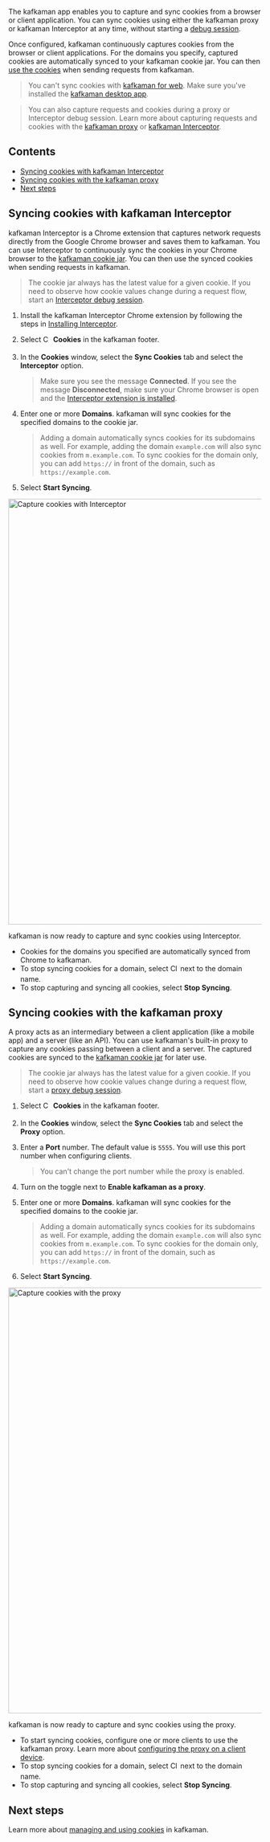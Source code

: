 The kafkaman app enables you to capture and sync cookies from a browser or client application. You can sync cookies using either the kafkaman proxy or kafkaman Interceptor at any time, without starting a [debug session](/docs/sending-requests/capturing-request-data/capture-overview/).

Once configured, kafkaman continuously captures cookies from the browser or client applications. For the domains you specify, captured cookies are automatically synced to your kafkaman cookie jar. You can then [use the cookies](/docs/sending-requests/cookies/) when sending requests from kafkaman.

> You can't sync cookies with [kafkaman for web](/docs/getting-started/installation-and-updates/#web-limitations). Make sure you've installed the [kafkaman desktop app](/docs/getting-started/installation-and-updates/).

<!-- -->

> You can also capture requests and cookies during a proxy or Interceptor debug session. Learn more about capturing requests and cookies with the [kafkaman proxy](/docs/sending-requests/capturing-request-data/capturing-http-requests/) or [kafkaman Interceptor](/docs/sending-requests/capturing-request-data/interceptor/).

## Contents

* [Syncing cookies with kafkaman Interceptor](#syncing-cookies-with-kafkaman-interceptor)
* [Syncing cookies with the kafkaman proxy](#syncing-cookies-with-the-kafkaman-proxy)
* [Next steps](#next-steps)

## Syncing cookies with kafkaman Interceptor

kafkaman Interceptor is a Chrome extension that captures network requests directly from the Google Chrome browser and saves them to kafkaman. You can use Interceptor to continuously sync the cookies in your Chrome browser to the [kafkaman cookie jar](/docs/sending-requests/cookies/). You can then use the synced cookies when sending requests in kafkaman.

> The cookie jar always has the latest value for a given cookie. If you need to observe how cookie values change during a request flow, start an [Interceptor debug session](/docs/sending-requests/capturing-request-data/interceptor/).

1. Install the kafkaman Interceptor Chrome extension by following the steps in [Installing Interceptor](/docs/sending-requests/capturing-request-data/interceptor/#installing-interceptor).

1. Select <img alt="Cookies icon" src="https://assets.kafkaman.com/kafkaman-docs/icon-cookies.jpg" width="16px" style="vertical-align:middle;margin-bottom:5px"> **Cookies** in the kafkaman footer.
1. In the **Cookies** window, select the **Sync Cookies** tab and select the **Interceptor** option.

    > Make sure you see the message **Connected**. If you see the message **Disconnected**, make sure your Chrome browser is open and the [Interceptor extension is installed](/docs/sending-requests/capturing-request-data/interceptor/#installing-interceptor).

1. Enter one or more **Domains**. kafkaman will sync cookies for the specified domains to the cookie jar.

    > Adding a domain automatically syncs cookies for its subdomains as well. For example, adding the domain `example.com` will also sync cookies from `m.example.com`. To sync cookies for the domain only, you can add `https://` in front of the domain, such as `https://example.com`.

1. Select **Start Syncing**.

<img alt="Capture cookies with Interceptor" src="https://assets.kafkaman.com/kafkaman-docs/cookies-interceptor-capture-v9-15.jpg" width="848px"/>

kafkaman is now ready to capture and sync cookies using Interceptor.

* Cookies for the domains you specified are automatically synced from Chrome to kafkaman.
* To stop syncing cookies for a domain, select <img alt="Close icon" src="https://assets.kafkaman.com/kafkaman-docs/icon-close.jpg" width="16px" style="vertical-align:middle;margin-bottom:5px"> next to the domain name.
* To stop capturing and syncing all cookies, select **Stop Syncing**.

## Syncing cookies with the kafkaman proxy

A proxy acts as an intermediary between a client application (like a mobile app) and a server (like an API). You can use kafkaman's built-in proxy to capture any cookies passing between a client and a server. The captured cookies are synced to the [kafkaman cookie jar](/docs/sending-requests/cookies/) for later use.

> The cookie jar always has the latest value for a given cookie. If you need to observe how cookie values change during a request flow, start a [proxy debug session](/docs/sending-requests/capturing-request-data/capturing-http-requests/).

1. Select <img alt="Cookies icon" src="https://assets.kafkaman.com/kafkaman-docs/icon-cookies.jpg" width="16px" style="vertical-align:middle;margin-bottom:5px"> **Cookies** in the kafkaman footer.
1. In the **Cookies** window, select the **Sync Cookies** tab and select the **Proxy** option.
1. Enter a **Port** number. The default value is `5555`. You will use this port number when configuring clients.

    > You can't change the port number while the proxy is enabled.

1. Turn on the toggle next to **Enable kafkaman as a proxy**.
1. Enter one or more **Domains**. kafkaman will sync cookies for the specified domains to the cookie jar.

    > Adding a domain automatically syncs cookies for its subdomains as well. For example, adding the domain `example.com` will also sync cookies from `m.example.com`. To sync cookies for the domain only, you can add `https://` in front of the domain, such as `https://example.com`.

1. Select **Start Syncing**.

<img alt="Capture cookies with the proxy" src="https://assets.kafkaman.com/kafkaman-docs/cookies-proxy-capture-v9-14.jpg" width="848px"/>

kafkaman is now ready to capture and sync cookies using the proxy.

* To start syncing cookies, configure one or more clients to use the kafkaman proxy. Learn more about [configuring the proxy on a client device](/docs/sending-requests/capturing-request-data/capturing-http-requests/#step-3-configure-the-proxy-on-a-client-device).
* To stop syncing cookies for a domain, select <img alt="Close icon" src="https://assets.kafkaman.com/kafkaman-docs/icon-close.jpg" width="16px" style="vertical-align:middle;margin-bottom:5px"> next to the domain name.
* To stop capturing and syncing all cookies, select **Stop Syncing**.

## Next steps

Learn more about [managing and using cookies](/docs/sending-requests/cookies/) in kafkaman.

